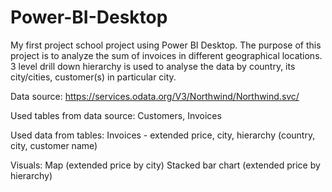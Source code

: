 # Power-BI-Desktop

My first project school project using Power BI Desktop. The purpose of this project is to analyze the sum of invoices in different geographical locations. 3 level drill down hierarchy is used to analyse the data by country, its city/cities, customer(s) in particular city. 

Data source:
https://services.odata.org/V3/Northwind/Northwind.svc/

Used tables from data source: 
Customers, Invoices

Used data from tables:
Invoices - extended price, city, hierarchy (country, city, customer name)

Visuals:
Map (extended price by city)
Stacked bar chart (extended price by hierarchy)
